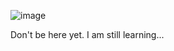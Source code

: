![image](https://github.com/shankarlohar/shankarlohar/assets/74100292/45a0d143-d8bc-4ed5-a70f-f5c0be5e0400)

Don't be here yet. I am still learning...
